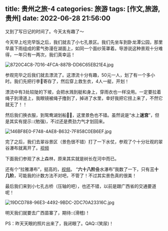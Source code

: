 title: 贵州之旅-4
categories: 旅游
tags: [作文,旅游,贵州]
date: 2022-06-28 21:56:00
---
又到了写日记的时间了。今天太有趣了～

今天早上吃完早饭之后，我们就去了小七孔景区。我们先坐车到卧龙潭公园，那里早晨下雨组成的雾气弥漫在湖面上，如同一个面纱笼罩着。导游说这种景观十分难得，一年只有一两次，我们真幸运！

<!-- more -->

![8720C4C8-7D16-4FCA-887B-DD6C65EB21E4.jpg](/images/1027028320.jpg)

参观完毕之后我们就去漂流了。这漂流十分有趣，50元一人，划了有一个多小时。我们先把行李🧳寄存了，然后穿上救生衣，4人一艇，开划！

漂流中有3处较陡的下坡，会把水溅到艇和身上，穿雨衣也一样没用。一定要拉着绳子到滑道上，我眼镜被绳子撸到了，掉进了水里，幸好我把它捞上来了，不然它就无了！！

然后我们换衣服，到鸳鸯湖划船🚣‍♀️，这里景色也不错。虽然说是“水上**迷宫**”，但是其实有提示::(勉强)，不过还是费劲力气才划回来。

![146BF8E0-F748-4AE8-B632-7F858C0EB6EF.jpg](/images/2340657528.jpg)

完了之后，我们去翠谷景区（景色很不错）打了一下水仗，参观了个十分壮观的翠谷瀑布就离开了。[视频](/images/362263009.mov)

下面我们参观了水上森林，原来其实就是树长在河中而已。

还有个“拉雅瀑布”，挺高的，[视频](/images/3891512520.mov)。
“**六十八阶**叠水瀑布”我数了一下，只有**三十几阶**，可能我的计数方法不对吧，不管了！不过其实景色真的很美！

最后我们来到小七孔古桥（压轴的吧），也还不错，以前是跟广西省的交通要道呢！

![19DCD788-96E3-4492-9BDC-2DC70A23316C.jpg](/images/4037065618.jpg)

明天我们就要去广西苗寨了，期待::(滑稽)！

PS：昨天天眼的照片出来了，我闭眼了。QAQ::(笑尿)！